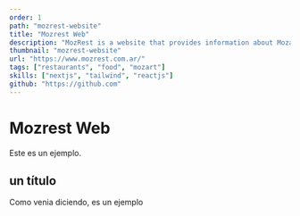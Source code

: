 ```yaml
---
order: 1
path: "mozrest-website"
title: "Mozrest Web"
description: "MozRest is a website that provides information about Mozart restaurants in Buenos Aires, Argentina."
thumbnail: "mozrest-website"
url: "https://www.mozrest.com.ar/"
tags: ["restaurants", "food", "mozart"]
skills: ["nextjs", "tailwind", "reactjs"]
github: "https://github.com"
---
```


# Mozrest Web

Este es un ejemplo.

## un título

Como venia diciendo, es un ejemplo
